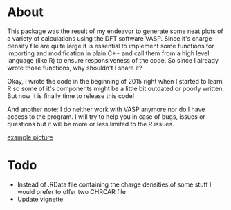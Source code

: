 # About
This package was the result of my endeavor to generate some neat plots of a variety of calculations using the DFT software VASP. Since it's charge density file are quite large it is essential to implement some functions for importing and modification in plain C++ and call them from a high level language (like R) to ensure responsiveness of the code. So since I already wrote those functions, why shouldn't I share it?

Okay, I wrote the code in the beginning of 2015 right when I started to learn R so some of it's components might be a little bit outdated or poorly written. But now it is finally time to release this code! 

And another note: I do neither work with VASP anymore nor do I have access to the program. I will try to help you in case of bugs, issues or questions but it will be more or less limited to the R issues.

[example picture](./res/example.png)

# Todo

- Instead of .RData file containing the charge densities of some stuff I would prefer to offer two CHRCAR file
- Update vignette

